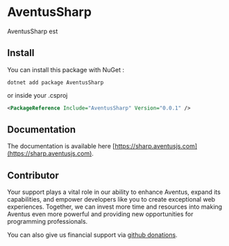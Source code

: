# AventusSharp

AventusSharp est 

## Install

You can install this package with NuGet :

```shell
dotnet add package AventusSharp
```

or inside your .csproj

```xml
<PackageReference Include="AventusSharp" Version="0.0.1" />
```

## Documentation

The documentation is available here [https://sharp.aventusjs.com](https://sharp.aventusjs.com).

## Contributor

Your support plays a vital role in our ability to enhance Aventus, expand its capabilities, and empower developers like you to create exceptional web experiences. Together, we can invest more time and resources into making Aventus even more powerful and providing new opportunities for programming professionals.

You can also give us financial support via [github donations](https://github.com/sponsors/max529).
